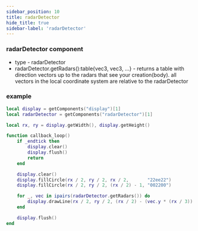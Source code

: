 ```yaml
---
sidebar_position: 10
title: radarDetector
hide_title: true
sidebar-label: 'radarDetector'
---
```


### radarDetector component
* type - radarDetector
* radarDetector.getRadars():table{vec3, vec3, ...} - returns a table with direction vectors up to the radars that see your creation(body). all vectors in the local coordinate system are relative to the radarDetector

### example
```lua
local display = getComponents("display")[1]
local radarDetector = getComponents("radarDetector")[1]

local rx, ry = display.getWidth(), display.getHeight()

function callback_loop()
    if _endtick then
        display.clear()
        display.flush()
        return
    end

    display.clear()
    display.fillCircle(rx / 2, ry / 2, rx / 2,       "22ee22")
    display.fillCircle(rx / 2, ry / 2, (rx / 2) - 1, "002200")

    for _, vec in ipairs(radarDetector.getRadars()) do
        display.drawLine(rx / 2, ry / 2, (rx / 2) - (vec.y * (rx / 3)), (ry / 2) + (vec.x * (ry / 3)), "ff0000")
    end

    display.flush()
end
```